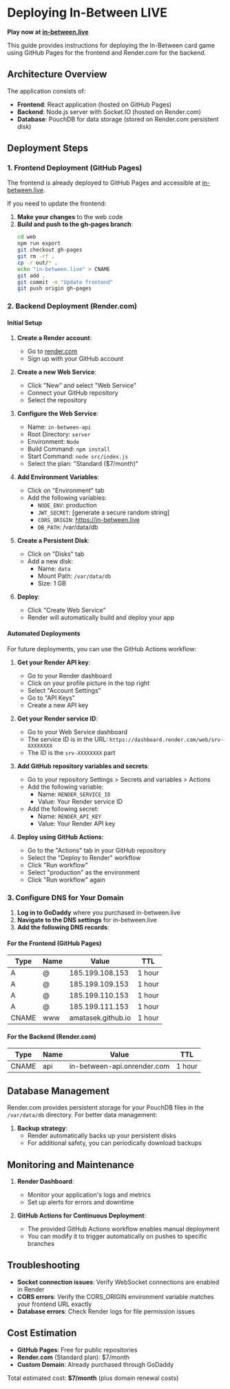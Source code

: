# Deploying In-Between LIVE

**Play now at [in-between.live](https://in-between.live)**

This guide provides instructions for deploying the In-Between card game using GitHub Pages for the frontend and Render.com for the backend.

## Architecture Overview

The application consists of:
- **Frontend**: React application (hosted on GitHub Pages)
- **Backend**: Node.js server with Socket.IO (hosted on Render.com)
- **Database**: PouchDB for data storage (stored on Render.com persistent disk)

## Deployment Steps

### 1. Frontend Deployment (GitHub Pages)

The frontend is already deployed to GitHub Pages and accessible at [in-between.live](https://in-between.live).

If you need to update the frontend:

1. **Make your changes** to the web code
2. **Build and push to the gh-pages branch**:
   ```bash
   cd web
   npm run export
   git checkout gh-pages
   git rm -rf .
   cp -r out/* .
   echo "in-between.live" > CNAME
   git add .
   git commit -m "Update frontend"
   git push origin gh-pages
   ```

### 2. Backend Deployment (Render.com)

#### Initial Setup

1. **Create a Render account**:
   - Go to [render.com](https://render.com/)
   - Sign up with your GitHub account

2. **Create a new Web Service**:
   - Click "New" and select "Web Service"
   - Connect your GitHub repository
   - Select the repository

3. **Configure the Web Service**:
   - Name: `in-between-api`
   - Root Directory: `server`
   - Environment: `Node`
   - Build Command: `npm install`
   - Start Command: `node src/index.js`
   - Select the plan: "Standard ($7/month)"

4. **Add Environment Variables**:
   - Click on "Environment" tab
   - Add the following variables:
     - `NODE_ENV`: production
     - `JWT_SECRET`: [generate a secure random string]
     - `CORS_ORIGIN`: https://in-between.live
     - `DB_PATH`: /var/data/db

5. **Create a Persistent Disk**:
   - Click on "Disks" tab
   - Add a new disk:
     - Name: `data`
     - Mount Path: `/var/data/db`
     - Size: 1 GB

6. **Deploy**:
   - Click "Create Web Service"
   - Render will automatically build and deploy your app

#### Automated Deployments

For future deployments, you can use the GitHub Actions workflow:

1. **Get your Render API key**:
   - Go to your Render dashboard
   - Click on your profile picture in the top right
   - Select "Account Settings"
   - Go to "API Keys"
   - Create a new API key

2. **Get your Render service ID**:
   - Go to your Web Service dashboard
   - The service ID is in the URL: `https://dashboard.render.com/web/srv-XXXXXXXX`
   - The ID is the `srv-XXXXXXXX` part

3. **Add GitHub repository variables and secrets**:
   - Go to your repository Settings > Secrets and variables > Actions
   - Add the following variable:
     - Name: `RENDER_SERVICE_ID`
     - Value: Your Render service ID
   - Add the following secret:
     - Name: `RENDER_API_KEY`
     - Value: Your Render API key

4. **Deploy using GitHub Actions**:
   - Go to the "Actions" tab in your GitHub repository
   - Select the "Deploy to Render" workflow
   - Click "Run workflow"
   - Select "production" as the environment
   - Click "Run workflow" again

### 3. Configure DNS for Your Domain

1. **Log in to GoDaddy** where you purchased in-between.live
2. **Navigate to the DNS settings** for in-between.live
3. **Add the following DNS records**:

#### For the Frontend (GitHub Pages)
| Type  | Name | Value                | TTL      |
|-------|------|----------------------|----------|
| A     | @    | 185.199.108.153      | 1 hour   |
| A     | @    | 185.199.109.153      | 1 hour   |
| A     | @    | 185.199.110.153      | 1 hour   |
| A     | @    | 185.199.111.153      | 1 hour   |
| CNAME | www  | amatasek.github.io   | 1 hour   |

#### For the Backend (Render.com)
| Type  | Name | Value                    | TTL      |
|-------|------|--------------------------|----------|
| CNAME | api  | in-between-api.onrender.com | 1 hour   |

## Database Management

Render.com provides persistent storage for your PouchDB files in the `/var/data/db` directory. For better data management:

1. **Backup strategy**:
   - Render automatically backs up your persistent disks
   - For additional safety, you can periodically download backups

## Monitoring and Maintenance

1. **Render Dashboard**:
   - Monitor your application's logs and metrics
   - Set up alerts for errors and downtime

2. **GitHub Actions for Continuous Deployment**:
   - The provided GitHub Actions workflow enables manual deployment
   - You can modify it to trigger automatically on pushes to specific branches

## Troubleshooting

- **Socket connection issues**: Verify WebSocket connections are enabled in Render
- **CORS errors**: Verify the CORS_ORIGIN environment variable matches your frontend URL exactly
- **Database errors**: Check Render logs for file permission issues

## Cost Estimation

- **GitHub Pages**: Free for public repositories
- **Render.com** (Standard plan): $7/month
- **Custom Domain**: Already purchased through GoDaddy

Total estimated cost: **$7/month** (plus domain renewal costs)
